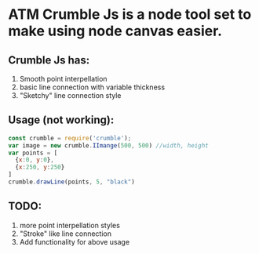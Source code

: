 # ATM Crumble Js is a node tool set to make using node canvas easier.

## Crumble Js has:
1. Smooth point interpellation
2. basic line connection with variable thickness
3. "Sketchy" line connection style


## Usage (not working):
```javascript
const crumble = require('crumble');
var image = new crumble.IImange(500, 500) //width, height
var points = [
  {x:0, y:0},
  {x:250, y:250}
]
crumble.drawLine(points, 5, "black")
```

## TODO:
1. more point interpellation styles
2. "Stroke" like line connection
3. Add functionality for above usage


